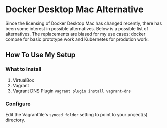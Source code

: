 # Docker Desktop Mac Alternative
Since the licensing of Docker Desktop Mac has changed recently, there has been some interest in possible alternatives. Below is a possible list of alternatives.
The replacements are biased for my use cases: docker compse for basic prototype work and Kubernetes for prodution work.

## How To Use My Setup
### What to Install
1. VirtualBox
2. Vagrant
3. Vagrant DNS Plugin `vagrant plugin install vagrant-dns`
### Configure
Edit the Vagrantfile's `synced_folder` setting to point to your project(s) directory.
